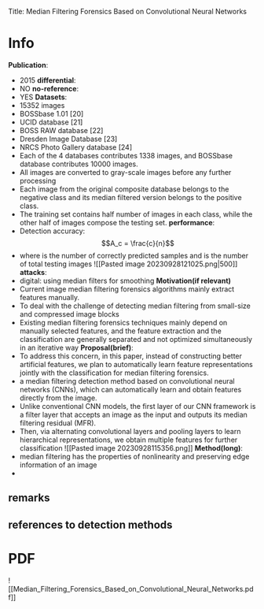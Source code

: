 Title: Median Filtering Forensics Based on Convolutional Neural Networks
# Info

**Publication**:
- 2015
**differential**:
- NO
**no-reference**:
- YES
**Datasets**:
- 15352 images 
- BOSSbase 1.01 [20]
- UCID database [21]
- BOSS RAW database [22]
- Dresden Image Database [23]
- NRCS Photo Gallery database [24]
- Each of the 4 databases contributes 1338 images, and BOSSbase database contributes 10000 images.
- All images are converted to gray-scale images before any further processing
- Each image from the original composite database belongs to the negative class and its median filtered version belongs to the positive class. 
- The training set contains half number of images in each class, while the other half of images compose the testing set.
**performance**:
- Detection accuracy: 
  $$A_c = \frac{c}{n}$$
- where is the number of correctly predicted samples and is the number of total testing images
![[Pasted image 20230928121025.png|500]]
**attacks**:
- digital: using median filters for smoothing
**Motivation(if relevant)**
- Current image median filtering forensics algorithms mainly extract features manually.
- To deal with the challenge of detecting median filtering from small-size and compressed image blocks
- Existing median filtering forensics techniques mainly depend on manually selected features, and the feature extraction and the classification are generally separated and not optimized simultaneously in an iterative way
**Proposal(brief)**:
- To address this concern, in this paper, instead of constructing better artificial features, we plan to automatically learn feature representations jointly with the classification for median filtering forensics.
- a median filtering detection method based on convolutional neural networks (CNNs), which can automatically learn and obtain features directly from the image.
- Unlike conventional CNN models, the first layer of our CNN framework is a filter layer that accepts an image as the input and outputs its median filtering residual (MFR).
- Then, via alternating convolutional layers and pooling layers to learn hierarchical representations, we obtain multiple features for further classification
![[Pasted image 20230928115356.png]]
**Method(long)**:
- median filtering has the properties of nonlinearity and preserving edge information of an image
- 
**remarks**
- 
**references to detection methods**
- 
# PDF 
![[Median_Filtering_Forensics_Based_on_Convolutional_Neural_Networks.pdf]]